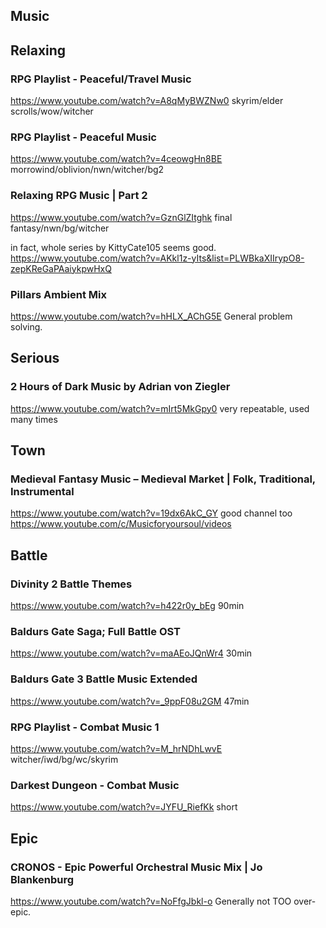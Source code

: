 ## Music

## Relaxing
### RPG Playlist - Peaceful/Travel Music
https://www.youtube.com/watch?v=A8qMyBWZNw0
skyrim/elder scrolls/wow/witcher
### RPG Playlist - Peaceful Music
https://www.youtube.com/watch?v=4ceowgHn8BE
morrowind/oblivion/nwn/witcher/bg2
### Relaxing RPG Music | Part 2
https://www.youtube.com/watch?v=GznGlZItghk
final fantasy/nwn/bg/witcher

in fact, whole series by KittyCate105 seems good.
https://www.youtube.com/watch?v=AKkl1z-yIts&list=PLWBkaXIIrypO8-zepKReGaPAaiykpwHxQ

### Pillars Ambient Mix
https://www.youtube.com/watch?v=hHLX_AChG5E
General problem solving.

## Serious
### 2 Hours of Dark Music by Adrian von Ziegler
https://www.youtube.com/watch?v=mIrt5MkGpy0
very repeatable, used many times


## Town
### Medieval Fantasy Music – Medieval Market | Folk, Traditional, Instrumental
https://www.youtube.com/watch?v=19dx6AkC_GY
good channel too
https://www.youtube.com/c/Musicforyoursoul/videos

## Battle

### Divinity 2 Battle Themes
https://www.youtube.com/watch?v=h422r0y_bEg
90min

### Baldurs Gate Saga; Full Battle OST
https://www.youtube.com/watch?v=maAEoJQnWr4
30min

### Baldurs Gate 3 Battle Music Extended
https://www.youtube.com/watch?v=_9ppF08u2GM
47min


### RPG Playlist - Combat Music 1
https://www.youtube.com/watch?v=M_hrNDhLwvE
witcher/iwd/bg/wc/skyrim

### Darkest Dungeon - Combat Music
https://www.youtube.com/watch?v=JYFU_RiefKk
short

## Epic
### CRONOS - Epic Powerful Orchestral Music Mix | Jo Blankenburg
https://www.youtube.com/watch?v=NoFfgJbkl-o
Generally not TOO over-epic.
